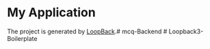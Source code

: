 # My Application

The project is generated by [LoopBack](http://loopback.io).#   m c q - B a c k e n d  
 #   L o o p b a c k 3 - B o i l e r p l a t e  
 